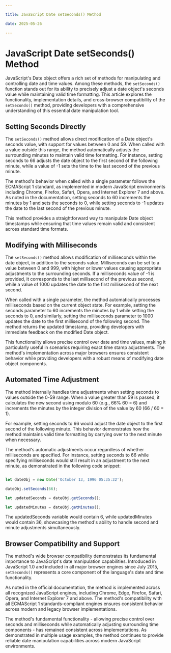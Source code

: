 ```yaml
---

title: JavaScript Date setSeconds() Method

date: 2025-05-26

---
```



# JavaScript Date setSeconds() Method

JavaScript's Date object offers a rich set of methods for manipulating and controlling date and time values. Among these methods, the `setSeconds()` function stands out for its ability to precisely adjust a date object's seconds value while maintaining valid time formatting. This article explores the functionality, implementation details, and cross-browser compatibility of the `setSeconds()` method, providing developers with a comprehensive understanding of this essential date manipulation tool.


## Setting Seconds Directly

The `setSeconds()` method allows direct modification of a Date object's seconds value, with support for values between 0 and 59. When called with a value outside this range, the method automatically adjusts the surrounding minutes to maintain valid time formatting. For instance, setting seconds to 66 adjusts the date object to the first second of the following minute, while a value of -1 sets the time to the last second of the previous minute.

The method's behavior when called with a single parameter follows the ECMAScript 1 standard, as implemented in modern JavaScript environments including Chrome, Firefox, Safari, Opera, and Internet Explorer 7 and above. As noted in the documentation, setting seconds to 60 increments the minutes by 1 and sets the seconds to 0, while setting seconds to -1 updates the date to the last second of the previous minute.

This method provides a straightforward way to manipulate Date object timestamps while ensuring that time values remain valid and consistent across standard time formats.


## Modifying with Milliseconds

The `setSeconds()` method allows modification of milliseconds within the date object, in addition to the seconds value. Milliseconds can be set to a value between 0 and 999, with higher or lower values causing appropriate adjustments to the surrounding seconds. If a milliseconds value of -1 is provided, it corresponds to the last millisecond of the previous second, while a value of 1000 updates the date to the first millisecond of the next second.

When called with a single parameter, the method automatically processes milliseconds based on the current object state. For example, setting the seconds parameter to 60 increments the minutes by 1 while setting the seconds to 0, and similarly, setting the milliseconds parameter to 1000 updates the date to the first millisecond of the following second. The method returns the updated timestamp, providing developers with immediate feedback on the modified Date object.

This functionality allows precise control over date and time values, making it particularly useful in scenarios requiring exact time stamp adjustments. The method's implementation across major browsers ensures consistent behavior while providing developers with a robust means of modifying date object components.


## Automated Time Adjustment

The method internally handles time adjustments when setting seconds to values outside the 0-59 range. When a value greater than 59 is passed, it calculates the new second using modulo 60 (e.g., 66% 60 = 6) and increments the minutes by the integer division of the value by 60 (66 / 60 = 1).

For example, setting seconds to 66 would adjust the date object to the first second of the following minute. This behavior demonstrates how the method maintains valid time formatting by carrying over to the next minute when necessary.

The method's automatic adjustments occur regardless of whether milliseconds are specified. For instance, setting seconds to 66 while specifying milliseconds would still result in an adjustment to the next minute, as demonstrated in the following code snippet:

```javascript

let dateObj = new Date('October 13, 1996 05:35:32');

dateObj.setSeconds(66);

let updatedSeconds = dateObj.getSeconds();

let updatedMinutes = dateObj.getMinutes();

```

The updatedSeconds variable would contain 6, while updatedMinutes would contain 36, showcasing the method's ability to handle second and minute adjustments simultaneously.


## Browser Compatibility and Support

The method's wide browser compatibility demonstrates its fundamental importance to JavaScript's date manipulation capabilities. Introduced in JavaScript 1.0 and included in all major browser engines since July 2015, `setSeconds()` represents a core component of the language's date and time functionality.

As noted in the official documentation, the method is implemented across all recognized JavaScript engines, including Chrome, Edge, Firefox, Safari, Opera, and Internet Explorer 7 and above. The method's compatibility with all ECMAScript 1 standards-compliant engines ensures consistent behavior across modern and legacy browser implementations.

The method's fundamental functionality - allowing precise control over seconds and milliseconds while automatically adjusting surrounding time components - has remained consistent across implementations. As demonstrated in multiple usage examples, the method continues to provide reliable date manipulation capabilities across modern JavaScript environments.

